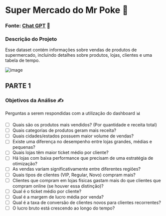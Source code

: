 
# Super Mercado do Mr Poke 🛒

### Fonte: [Chat GPT](https://chatgpt.com/share/67c48d09-62c4-800d-9322-f54af327f6e5) 🔗

### Descrição do Projeto
Esse dataset contém informações sobre vendas de produtos de supermercado, incluindo detalhes sobre produtos, lojas, clientes e uma tabela de tempo. 

![image](https://st4.depositphotos.com/7839720/30937/i/600/depositphotos_309370790-stock-photo-young-man-with-shopping-cart.jpg)

## PARTE 1

### Objetivos da Análise ✍

Perguntas a serem respondidas com a utilização do dashboard 📊

- [ ] Quais são os produtos mais vendidos? (Por quantidade e receita total)
- [ ] Quais categorias de produtos geram mais receita?
- [ ] Quais cidades/estados possuem maior volume de vendas?
- [ ] Existe uma diferença no desempenho entre lojas grandes, médias e pequenas?
- [ ] Quais lojas têm maior ticket médio por cliente?
- [ ] Há lojas com baixa performance que precisam de uma estratégia de otimização?
- [ ] As vendas variam significativamente entre diferentes regiões?
- [ ] Quais tipos de clientes (VIP, Regular, Novo) compram mais?
- [ ] Clientes que compram em lojas físicas gastam mais do que clientes que compram online (se houver essa distinção)?
- [ ] Qual é o ticket médio por cliente?
- [ ] Qual é a margem de lucro média por venda?
- [ ] Qual é a taxa de conversão de clientes novos para clientes recorrentes?
- [ ] O lucro bruto está crescendo ao longo do tempo?

